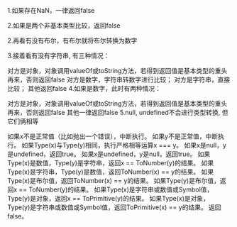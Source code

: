 1.如果存在NaN，一律返回false

2.如果是两个非基本类型比较，返回false

2.再看有没有布尔，有布尔就将布尔转换为数字

3.接着看有没有字符串, 有三种情况：

对方是对象，对象调用valueOf或toString方法，若得到返回值是基本类型的重头再来，否则返回false
对方是数字，字符串转数字进行比较；
对方是字符串，直接比较；
其他返回false
4.如果是数字，此时有两种情况：

对方是对象，对象调用valueOf或toString方法，若得到返回值是基本类型的重头再来，否则返回false
其他一律返回false
5.null, undefined不会进行类型转换, 但它们俩相等


如果x不是正常值（比如抛出一个错误），中断执行。
如果y不是正常值，中断执行。
如果Type(x)与Type(y)相同，执行严格相等运算x === y。
如果x是null，y是undefined，返回true。
如果x是undefined，y是null，返回true。
如果Type(x)是数值，Type(y)是字符串，返回x == ToNumber(y)的结果。
如果Type(x)是字符串，Type(y)是数值，返回ToNumber(x) == y的结果。
如果Type(x)是布尔值，返回ToNumber(x) == y的结果。
如果Type(y)是布尔值，返回x == ToNumber(y)的结果。
如果Type(x)是字符串或数值或Symbol值，Type(y)是对象，返回x == ToPrimitive(y)的结果。
如果Type(x)是对象，Type(y)是字符串或数值或Symbol值，返回ToPrimitive(x) == y的结果。
返回false。
